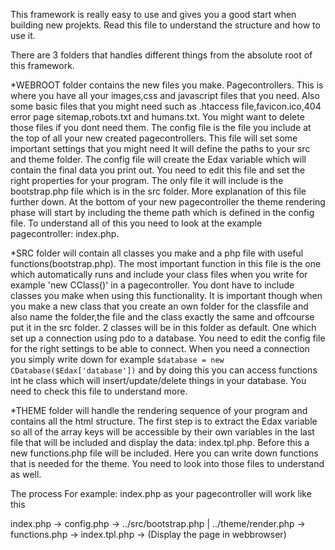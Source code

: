 This framework is really easy to use and gives you a good start when building new projekts. Read this file to understand the structure and how to use it.

There are 3 folders that handles different things from the absolute root of this framework.

*WEBROOT folder contains the new files you make. Pagecontrollers. This is where you have all your images,css and
javascript files that you need. Also some basic files that you might need such as .htaccess file,favicon.ico,404 error page
sitemap,robots.txt and humans.txt. You might want to delete those files if you dont need them. The config file is the file
you include at the top of all your new created pagecontrollers. This file will set some important settings that you might need
It will define the paths to your src and theme folder. The config file will create the Edax variable which will contain
the final data you print out. You need to edit this file and set the right properties for your program. The only file it will include 
is the bootstrap.php file which is in the src folder. More explanation of this file further down.
At the bottom of your new pagecontroller the theme rendering phase will start by including the theme path which is defined in the
config file. To understand all of this you need to look at the example pagecontroller: index.php.

*SRC folder will contain all classes you make and a php file with useful functions(bootstrap.php). 
The most important function in this file is the one
which automatically runs and include your class files when you write for example 'new CClass()' in a pagecontroller. You dont have to 
include classes you make when using this functionality. It is important though when you make a new class that you 
create an own folder for the classfile and also name the folder,the file and the class exactly the same and offcourse put it in the src folder.
2 classes will be in this folder as default. One which set up a connection using pdo to a database. You need to edit the config file for the right
settings to be able to connect. When you need a connection you simply write down for example `$database = new CDatabase($Edax['database'])` and by doing this you can access functions int he class which will insert/update/delete things in your database. You need to check this file to understand more.

*THEME folder will handle the rendering sequence of your program and contains all the html structure. The first step is to
extract the Edax variable so all of the array keys will be accessible by their own variables in the last file that will be included and
display the data: index.tpl.php. Before this a new functions.php file will be included. Here you can write down functions
that is needed for the theme. You need to look into those files to understand as well.

The process
For example:   index.php as your pagecontroller will work like this

index.php -> config.php -> ../src/bootstrap.php
 |
../theme/render.php -> functions.php -> index.tpl.php -> (Display the page in webbrowser)